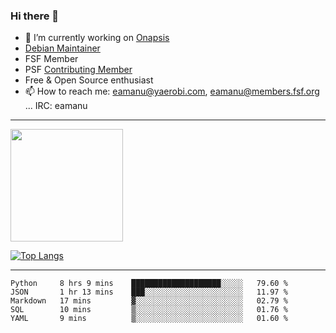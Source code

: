 ### Hi there 👋


- 🔭 I’m currently working on [Onapsis](http://onapsis.com)
- [Debian Maintainer](https://qa.debian.org/developer.php?login=eamanu%40yaerobi.com)
- FSF Member
- PSF [Contributing Member](https://www.python.org/psf/membership/#what-membership-classes-are-there)
- Free & Open Source enthusiast 
- 📫 How to reach me: eamanu@yaerobi.com, eamanu@members.fsf.org ... IRC: eamanu

---

<img height="180em" src="https://github-readme-stats.vercel.app/api?theme=dark&username=eamanu&show_icons=true&hide_border=true&&count_private=true&include_all_commits=true" />

[![Top Langs](https://github-readme-stats.vercel.app/api/top-langs/?theme=dark&username=eamanu&layout=compact)](https://github.com/anuraghazra/github-readme-stats)

---

<!--START_SECTION:waka-->
```text
Python     8 hrs 9 mins    ████████████████████░░░░░   79.60 % 
JSON       1 hr 13 mins    ███░░░░░░░░░░░░░░░░░░░░░░   11.97 % 
Markdown   17 mins         ▓░░░░░░░░░░░░░░░░░░░░░░░░   02.79 % 
SQL        10 mins         ▒░░░░░░░░░░░░░░░░░░░░░░░░   01.76 % 
YAML       9 mins          ▒░░░░░░░░░░░░░░░░░░░░░░░░   01.60 % 
```
<!--END_SECTION:waka-->
